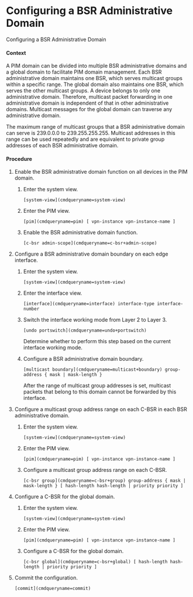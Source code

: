 Configuring a BSR Administrative Domain
=======================================

Configuring a BSR Administrative Domain

#### Context

A PIM domain can be divided into multiple BSR administrative domains and a global domain to facilitate PIM domain management. Each BSR administrative domain maintains one BSR, which serves multicast groups within a specific range. The global domain also maintains one BSR, which serves the other multicast groups. A device belongs to only one administrative domain. Therefore, multicast packet forwarding in one administrative domain is independent of that in other administrative domains. Multicast messages for the global domain can traverse any administrative domain.

The maximum range of multicast groups that a BSR administrative domain can serve is 239.0.0.0 to 239.255.255.255. Multicast addresses in this range can be used repeatedly and are equivalent to private group addresses of each BSR administrative domain.


#### Procedure

1. Enable the BSR administrative domain function on all devices in the PIM domain.
   1. Enter the system view.
      
      
      ```
      [system-view](cmdqueryname=system-view)
      ```
   2. Enter the PIM view.
      
      
      ```
      [pim](cmdqueryname=pim) [ vpn-instance vpn-instance-name ]
      ```
   3. Enable the BSR administrative domain function.
      
      
      ```
      [c-bsr admin-scope](cmdqueryname=c-bsr+admin-scope)
      ```
2. Configure a BSR administrative domain boundary on each edge interface.
   1. Enter the system view.
      
      
      ```
      [system-view](cmdqueryname=system-view)
      ```
   2. Enter the interface view.
      
      
      ```
      [interface](cmdqueryname=interface) interface-type interface-number
      ```
   3. Switch the interface working mode from Layer 2 to Layer 3.
      
      
      ```
      [undo portswitch](cmdqueryname=undo+portswitch)
      ```
      
      Determine whether to perform this step based on the current interface working mode.
   4. Configure a BSR administrative domain boundary.
      
      
      ```
      [multicast boundary](cmdqueryname=multicast+boundary) group-address { mask | mask-length }
      ```
      
      
      
      After the range of multicast group addresses is set, multicast packets that belong to this domain cannot be forwarded by this interface.
3. Configure a multicast group address range on each C-BSR in each BSR administrative domain.
   1. Enter the system view.
      
      
      ```
      [system-view](cmdqueryname=system-view)
      ```
   2. Enter the PIM view.
      
      
      ```
      [pim](cmdqueryname=pim) [ vpn-instance vpn-instance-name ]
      ```
   1. Configure a multicast group address range on each C-BSR.
      
      
      ```
      [c-bsr group](cmdqueryname=c-bsr+group) group-address { mask | mask-length } [ hash-length hash-length | priority priority ] 
      ```
4. Configure a C-BSR for the global domain.
   1. Enter the system view.
      
      
      ```
      [system-view](cmdqueryname=system-view)
      ```
   2. Enter the PIM view.
      
      
      ```
      [pim](cmdqueryname=pim) [ vpn-instance vpn-instance-name ]
      ```
   1. Configure a C-BSR for the global domain.
      
      
      ```
      [c-bsr global](cmdqueryname=c-bsr+global) [ hash-length hash-length | priority priority ] 
      ```
5. Commit the configuration.
   
   
   ```
   [commit](cmdqueryname=commit)
   ```